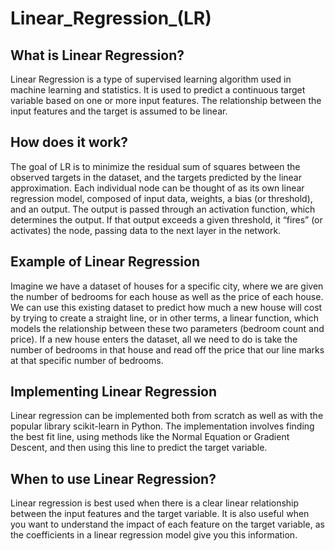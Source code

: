 # Linear_Regression_(LR)

## What is Linear Regression?
Linear Regression is a type of supervised learning algorithm used in machine learning and statistics. It is used to predict a continuous target variable based on one or more input features. The relationship between the input features and the target is assumed to be linear.

## How does it work?
The goal of LR is to minimize the residual sum of squares between the observed targets in the dataset, and the targets predicted by the linear approximation. Each individual node can be thought of as its own linear regression model, composed of input data, weights, a bias (or threshold), and an output. The output is passed through an activation function, which determines the output. If that output exceeds a given threshold, it “fires” (or activates) the node, passing data to the next layer in the network.

## Example of Linear Regression
Imagine we have a dataset of houses for a specific city, where we are given the number of bedrooms for each house as well as the price of each house. We can use this existing dataset to predict how much a new house will cost by trying to create a straight line, or in other terms, a linear function, which models the relationship between these two parameters (bedroom count and price). If a new house enters the dataset, all we need to do is take the number of bedrooms in that house and read off the price that our line marks at that specific number of bedrooms.

## Implementing Linear Regression
Linear regression can be implemented both from scratch as well as with the popular library scikit-learn in Python. The implementation involves finding the best fit line, using methods like the Normal Equation or Gradient Descent, and then using this line to predict the target variable.

## When to use Linear Regression?
Linear regression is best used when there is a clear linear relationship between the input features and the target variable. It is also useful when you want to understand the impact of each feature on the target variable, as the coefficients in a linear regression model give you this information.
